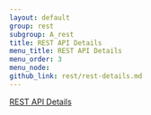 ```yaml
---
layout: default
group: rest
subgroup: A_rest
title: REST API Details
menu_title: REST API Details
menu_order: 3
menu_node: 
github_link: rest/rest-details.md
---
```


<a href="{{ site.gdeurl }}rest/restApi" target="_blank">REST API Details</a>
